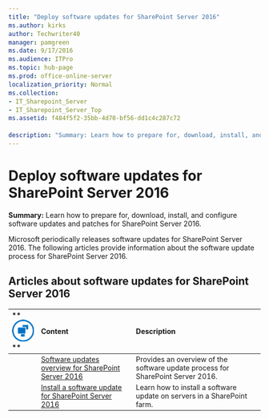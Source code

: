 ```yaml
---
title: "Deploy software updates for SharePoint Server 2016"
ms.author: kirks
author: Techwriter40
manager: pamgreen
ms.date: 9/17/2016
ms.audience: ITPro
ms.topic: hub-page
ms.prod: office-online-server
localization_priority: Normal
ms.collection:
- IT_Sharepoint_Server
- IT_Sharepoint_Server_Top
ms.assetid: f484f5f2-35bb-4d70-bf56-dd1c4c287c72

description: "Summary: Learn how to prepare for, download, install, and configure software updates and patches for SharePoint Server 2016."
---
```


# Deploy software updates for SharePoint Server 2016

 **Summary:** Learn how to prepare for, download, install, and configure software updates and patches for SharePoint Server 2016. 
  
Microsoft periodically releases software updates for SharePoint Server 2016. The following articles provide information about the software update process for SharePoint Server 2016.
  
## Articles about software updates for SharePoint Server 2016

|**        ![Building blocks](../media/mod_icon_buildingblock_M.png)                 **|**Content**|**Description**|
|:-----|:-----|:-----|
||[Software updates overview for SharePoint Server 2016](software-updates-overview.md) <br/> |Provides an overview of the software update process for SharePoint Server 2016.  <br/> |
||[Install a software update for SharePoint Server 2016](install-a-software-update.md) <br/> |Learn how to install a software update on servers in a SharePoint farm.  <br/> |
   

